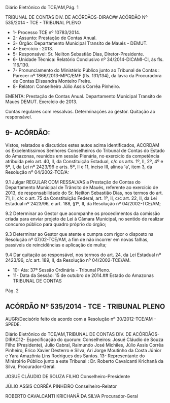Diário Eletrônico do TCE/AM,Pág. 1

TRIBUNAL DE CONTAS DIV. DE ACÓRDÃOS-DIRAC## ACÓRDÃO Nº 535/2014 - TCE - TRIBUNAL PLENO

- 1- Processo TCE nº 10783/2014.
- 2- Assunto: Prestação de Contas Anual.
- 3- Órgão: Departamento Municipal Transito de Maués - DEMUT.
- 4- Exercício : 2013.
- 5- Responsável: Sr. Neilton Sebastião Dias, Diretor-Presidente.
- 6- Unidade Técnica: Relatório Conclusivo nº 34/2014-DICAMI-CI, às fls. 116/130.
- 7-  Pronunciamento  do  Ministério  Público  junto  ao  Tribunal  de  Contas :  Parecer  nº 1866/2013-MPC/EMF  (fls.  131/134),  da  lavra  da  Procuradora  de  Contas  Elissandra Monteiro Freire.
- 8- Relator: Conselheiro Júlio Assis Corrêa Pinheiro.

EMENTA: Prestação de Contas Anual. Departamento  Municipal  Transito  de  Maués  DEMUT. Exercício de 2013.

Contas regulares com ressalvas. Determinações ao gestor. Quitação ao responsável.

## 9- ACÓRDÃO:

Vistos, relatados e discutidos estes autos acima identificados,  ACORDAM os Excelentíssimos  Senhores  Conselheiros do Tribunal de Contas do Estado do Amazonas, reunidos em sessão Plenária, no exercício da competência atribuída pelo  art. 40, II, da Constituição Estadual, c/c os arts. 1º, II, 2º, 4º e 5º, I, da Lei nº 2423/96 e arts. 5º, II e 11, inciso III, alínea 'a', item 3, da Resolução nº 04/2002-TCE/A:

9.1  Julgar REGULAR  COM  RESSALVAS a  Prestação  de  Contas  do Departamento  Municipal  de  Trânsito  de  Maués,  referente  ao  exercício  de  2013,  de responsabilidade do Sr. Neilton Sebastião Dias, nos termos do art. 71, II, c/c o art. 75 da Constituição Federal, art. 1º, II, c/c art. 22, II, da Lei Estadual nº 2423/96, e art. 188, §1º, II, da Resolução nº 04/2002-TCE/AM;

9.2 Determinar ao Gestor que acompanhe os procedimentos da comissão criada  para  enviar  projeto  de  Lei  à  Câmara  Municipal,  no  sentido  de  realizar  concurso público para quadro próprio do órgão;

9.3 Determinar ao Gestor que atente e cumpra com rigor o disposto na Resolução  nº  07/02-TCE/AM,  a  fim  de  não  incorrer  em  novas  falhas,  passíveis  de reincidências e aplicação de multa;

9.4 Dar quitação ao responsável, nos termos do art. 24, da Lei Estadual nº 2423/96, c/c art. 189, II, da Resolução nº 04/2002-TCE/AM.

- 10- Ata: 37ª Sessão Ordinária - Tribunal Pleno.
- 11- Data da Sessão: 15 de outubro de 2014.## Estado do Amazonas TRIBUNAL DE CONTAS

Pág. 2

## ACÓRDÃO Nº 535/2014 - TCE - TRIBUNAL PLENO

AUGR/Decisório feito de acordo com a Resolução nº 30/2012-TCE/AM - SPEDE.

Diário Eletrônico do TCE/AM,TRIBUNAL DE CONTAS DIV. DE ACÓRDÃOS-DIRAC12- Especificação do quorum: Conselheiros: Josué Cláudio de Souza Filho (Presidente), Julio Cabral, Raimundo José Michiles, Júlio Assis Corrêa Pinheiro, Érico Xavier Desterro e Silva, Ari Jorge Moutinho da Costa Júnior e Yara Amazônia Lins Rodrigues dos Santos. 13- Representante do Ministério Público junto a este Tribunal : Dr. Roberto Cavalcanti Krichanã da Silva, Procurador-Geral.

JOSUÉ CLÁUDIO DE SOUZA FILHO Conselheiro-Presidente

JÚLIO ASSIS CORRÊA PINHEIRO Conselheiro-Relator

ROBERTO CAVALCANTI KRICHANÃ DA SILVA Procurador-Geral
